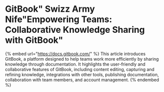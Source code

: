 # GitBook" Swizz Army Nife"Empowering Teams: Collaborative Knowledge Sharing with GitBook"

{% embed url="https://docs.gitbook.com/" %}
This article introduces GitBook, a platform designed to help teams work more efficiently by sharing knowledge through documentation. It highlights the user-friendly and collaborative features of GitBook, including content editing, capturing and refining knowledge, integrations with other tools, publishing documentation, collaboration with team members, and account management.
{% endembed %}
